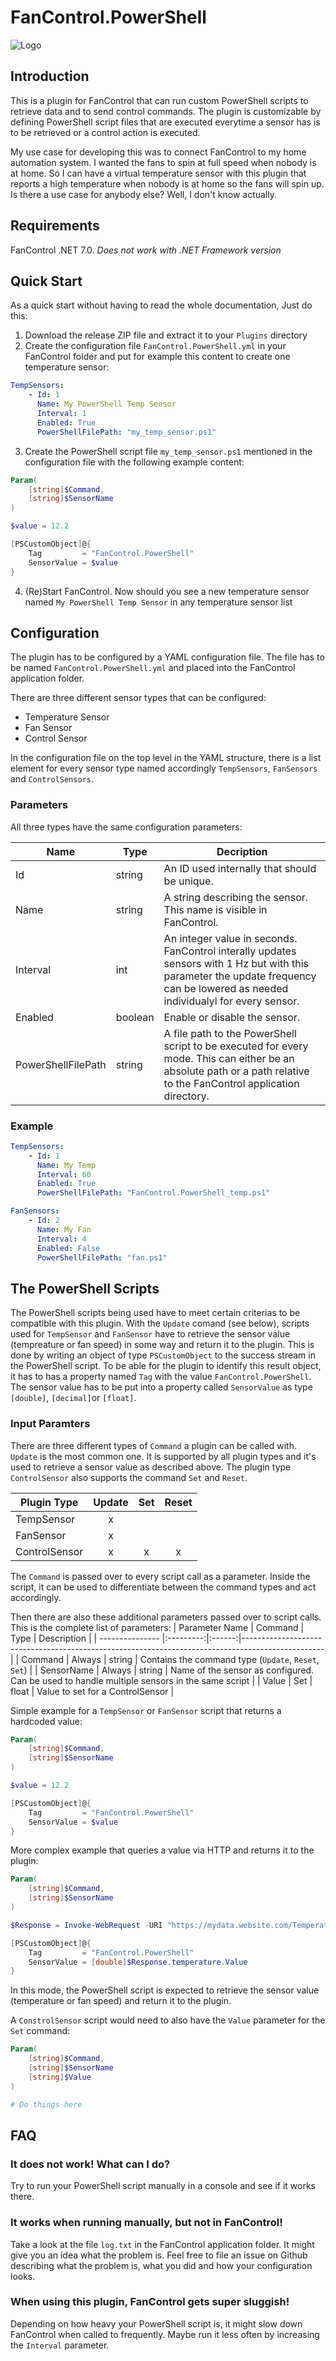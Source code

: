 # FanControl.PowerShell

![Logo](https://github.com/PowerShell/PowerShell/blob/master/assets/Powershell_256.png?raw=true)
## Introduction

This is a plugin for FanControl that can run custom PowerShell scripts to retrieve data and to send control commands. The plugin is customizable by defining PowerShell script files that are executed everytime a sensor has is to be retrieved or a control action is executed.

My use case for developing this was to connect FanControl to my home automation system. I wanted the fans to spin at full speed when nobody is at home. So I can have a virtual temperature sensor with this plugin that reports a high temperature when nobody is at home so the fans will spin up. Is there a use case for anybody else? Well, I don't know actually.

## Requirements

FanControl .NET 7.0. _Does not work with .NET Framework version_

## Quick Start

As a quick start without having to read the whole documentation, Just do this:

1. Download the release ZIP file and extract it to your `Plugins` directory
2. Create the configuration file `FanControl.PowerShell.yml` in your FanControl folder and put for example this content to create one temperature sensor:
```yaml
TempSensors:
    - Id: 1
      Name: My PowerShell Temp Sensor
      Interval: 1
      Enabled: True
      PowerShellFilePath: "my_temp_sensor.ps1"
```
3. Create the PowerShell script file `my_temp_sensor.ps1` mentioned in the configuration file with the following example content:
```powershell
Param(
    [string]$Command,
    [string]$SensorName
)

$value = 12.2

[PSCustomObject]@{
    Tag         = "FanControl.PowerShell"
    SensorValue = $value
}
```

4. (Re)Start FanControl. Now should you see a new temperature sensor named `My PowerShell Temp Sensor` in any temperature sensor list


## Configuration

The plugin has to be configured by a YAML configuration file. The file has to be named `FanControl.PowerShell.yml` and placed into the FanControl application folder.

There are three different sensor types that can be configured:
* Temperature Sensor
* Fan Sensor
* Control Sensor

In the configuration file on the top level in the YAML structure, there is a list element for every sensor type named accordingly `TempSensors`, `FanSensors` and `ControlSensors`.

### Parameters
All three types have the same configuration parameters:

| Name     | Type | Decription |
| -------- | ------- | --- |
| Id  | string    | An ID used internally that should be unique. |
| Name | string     | A string describing the sensor. This name is visible in FanControl. |
| Interval    | int    | An integer value in seconds. FanControl interally updates sensors with 1 Hz but with this parameter the update frequency can be lowered as needed individualyl for every sensor. |
| Enabled | boolean | Enable or disable the sensor. |
| PowerShellFilePath | string | A file path to the PowerShell script to be executed for every mode. This can either be an absolute path or a path relative to the FanControl application directory. |




### Example

```yaml
TempSensors:
    - Id: 1
      Name: My Temp
      Interval: 60
      Enabled: True
      PowerShellFilePath: "FanControl.PowerShell_temp.ps1"

FanSensors:
    - Id: 2
      Name: My Fan
      Interval: 4
      Enabled: False
      PowerShellFilePath: "fan.ps1"

```

## The PowerShell Scripts

The PowerShell scripts being used have to meet certain criterias to be compatible with this plugin. With the `Update` comand (see below), scripts used for `TempSensor` and `FanSensor` have to retrieve the sensor value (tempreature or fan speed) in some way and return it to the plugin. This is done by writing an object of type `PSCustomObject` to the success stream in the PowerShell script. To be able for the plugin to identify this result object, it has to has a property named `Tag` with the value `FanControl.PowerShell`. The sensor value has to be put into a property called `SensorValue` as type `[double]`, `[decimal]`or `[float]`.

### Input Paramters
There are three different types of `Command` a plugin can be called with. `Update` is the most common one. It is supported by all plugin types and it's used to retrieve a sensor value as described above. The plugin type `ControlSensor` also supports the command `Set` and `Reset`.


| Plugin Type     | Update | Set | Reset |
| --------------- |:------:|:---:|:-----:|
| TempSensor      | x      |     |       |
| FanSensor       | x      |     |       |
| ControlSensor   | x      | x   |  x    |

The `Command` is passed over to every script call as a parameter. Inside the script, it can be used to differentiate between the command types and act accordingly.

Then there are also these additional parameters passed over to script calls. This is the complete list of parameters:
| Parameter Name  | Command   | Type   | Description                                                                                      |
| --------------- |:---------:|:------:|--------------------------------------------------------------------------------------------------|
| Command         | Always    | string | Contains the command type (`Update`, `Reset`, `Set`)                                             |
| SensorName      | Always    | string | Name of the sensor as configured. Can be used to handle multiple sensors in the same script      |
| Value           | Set       | float  | Value to set for a ControlSensor                                                                 |


Simple example for a `TempSensor` or `FanSensor` script that returns a hardcoded value:
```powershell
Param(
    [string]$Command,
    [string]$SensorName
)

$value = 12.2

[PSCustomObject]@{
    Tag         = "FanControl.PowerShell"
    SensorValue = $value
}
```

More complex example that queries a value via HTTP and returns it to the plugin:
```powershell
Param(
    [string]$Command,
    [string]$SensorName
)

$Response = Invoke-WebRequest -URI "https://mydata.website.com/TemperatureEndpoint" | ConvertFrom-Json

[PSCustomObject]@{
    Tag         = "FanControl.PowerShell"
    SensorValue = [double]$Response.temperature.Value
}
```

In this mode, the PowerShell script is expected to retrieve the sensor value (temperature or fan speed) and return it to the plugin. 

A `ConstrolSensor` script would need to also have the `Value` parameter for the `Set` command:

```powershell
Param(
    [string]$Command,
    [string]$SensorName
    [string]$Value
)

# Do things here
```

## FAQ

### It does not work! What can I do?

Try to run your PowerShell script manually in a console and see if it works there.


### It works when running manually, but not in FanControl!

Take a look at the file `log.txt` in the FanControl application folder. It might give you an idea what the problem is. Feel free to file an issue on Github describing what the problem is, what you did and how your configuration looks.

### When using this plugin, FanControl gets super sluggish!

Depending on how heavy your PowerShell script is, it might slow down FanControl when called to frequently. Maybe run it less often by increasing the `Interval` parameter.